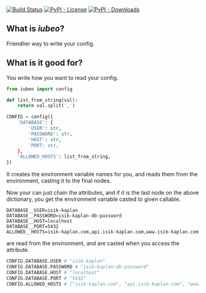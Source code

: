 [![Build Status](https://travis-ci.com/isik-kaplan/iubeo.svg?branch=master)](https://travis-ci.com/isik-kaplan/iubeo)
[![PyPI - License](https://img.shields.io/pypi/l/iubeo.svg)](https://pypi.org/project/iubeo/)
[![PyPI - Downloads](https://img.shields.io/pypi/dm/iubeo.svg)](https://pypi.org/project/iubeo/)


## What is *iubeo*?

Friendlier way to write your config.

## What is it good for?

You write how you want to read your config.

```py
from iubeo import config

def list_from_string(val):
    return val.split(',')

CONFIG = config({
    'DATABASE': {
        'USER': str,
        'PASSWORD': str,
        'HOST': str,
        'PORT: str,
    },
    'ALLOWED_HOSTS': list_from_string,
})
```

It creates the environment variable names for you, and reads them from the environment, casting it to the final nodes.

Now your can just chain the attributes, and if it is the last node on the above dictionary, you get the environment
variable casted to given callable.

```.env
DATABASE__USER=isik-kaplan
DATABASE__PASSWORD=isik-kaplan-db-password
DATABASE__HOST=localhost
DATABASE__PORT=5432
ALLOWED__HOSTS=isik-kaplan.com,api.isik-kaplan.com,www.isik-kaplan.com
```

are read from the environment, and are casted when you access the attribute.

```py
CONFIG.DATABASE.USER # "isik-kaplan"
CONFIG.DATABASE.PASSWORD # "isik-kaplan-db-password"
CONFIG.DATABASE.HOST # "localhost"
CONFIG.DATABASE.PORT # "5432"
CONFIG.ALLOWED_HOSTS # ["isik-kaplan.com", "api.isik-kaplan.com", "www.isik-kaplan.com"]
```

